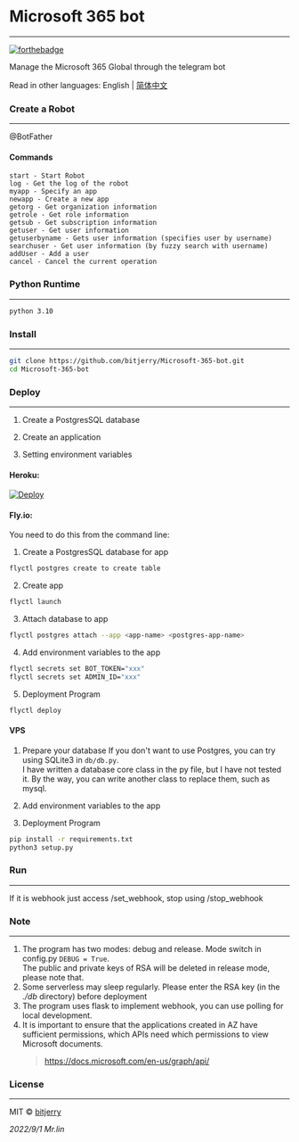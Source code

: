 # Microsoft 365 bot

---
[![forthebadge](https://forthebadge.com/images/badges/made-with-python.svg)](https://forthebadge.com)

Manage the Microsoft 365 Global through the telegram bot

Read in other languages: English | [简体中文](./README.zh-CN.md)

### Create a Robot

---
@BotFather  
 
#### Commands
```
start - Start Robot
log - Get the log of the robot
myapp - Specify an app
newapp - Create a new app
getorg - Get organization information
getrole - Get role information
getsub - Get subscription information
getuser - Get user information
getuserbyname - Gets user information (specifies user by username)
searchuser - Get user information (by fuzzy search with username)
addUser - Add a user
cancel - Cancel the current operation
```


### Python Runtime

---
```bash
python 3.10
```

### Install

---
```bash
git clone https://github.com/bitjerry/Microsoft-365-bot.git
cd Microsoft-365-bot
```

### Deploy

---

1. Create a PostgresSQL database

2. Create an application

3. Setting environment variables

#### Heroku: 


[![Deploy](https://www.herokucdn.com/deploy/button.svg)](https://heroku.com/deploy)

#### Fly.io: 
You need to do this from the command line:

1. Create a PostgresSQL database for app
```bash
flyctl postgres create to create table
```
2. Create app
```bash
flyctl launch
```
3. Attach database to app
```bash
flyctl postgres attach --app <app-name> <postgres-app-name>
```
4. Add environment variables to the app
```bash
flyctl secrets set BOT_TOKEN="xxx"
flyctl secrets set ADMIN_ID="xxx"
```
5. Deployment Program
```bash
flyctl deploy
```

#### VPS

1. Prepare your database
If you don't want to use Postgres, you can try using SQLite3 in `db/db.py`.  
I have written a database core class in the py file, but I have not tested it.
By the way, you can write another class to replace them, such as mysql.

2. Add environment variables to the app
3. Deployment Program
```bash
pip install -r requirements.txt
python3 setup.py
```

### Run

---
If it is webhook just access /set_webhook, stop using /stop_webhook

### Note

---
1. The program has two modes: debug and release. Mode switch in config.py `DEBUG = True`.  
   The public and private keys of RSA will be deleted in release mode, please note that.  
2. Some serverless may sleep regularly. Please enter the RSA key (in the *./db* directory) before deployment
3. The program uses flask to implement webhook, you can use polling for local development.
4. It is important to ensure that the applications created in AZ have sufficient permissions, which APIs need which permissions to view Microsoft documents.
   >https://docs.microsoft.com/en-us/graph/api/
   
### License

---
MIT © [bitjerry](./LICENSE)
  
*2022/9/1*
*Mr.lin*
